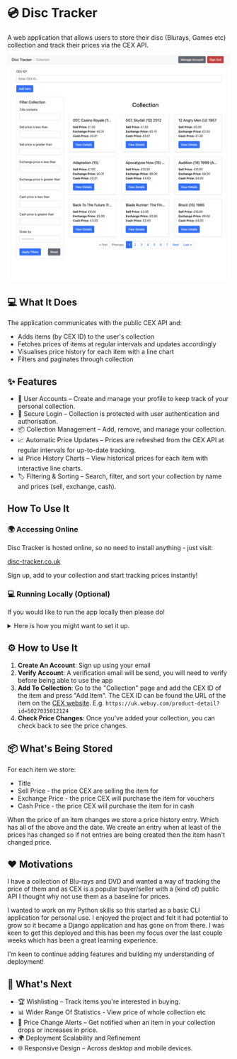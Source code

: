 # 💿 Disc Tracker

A web application that allows users to store their disc (Blurays, Games etc) collection and track their prices via the CEX API.

![The collection page for the project, with an example collection of items](imgs/collection_example.png "Item Collection Page")

## 💻 What It Does

The application communicates with the public CEX API and:

- Adds items (by CEX ID) to the user's collection
- Fetches prices of items at regular intervals and updates accordingly
- Visualises price history for each item with a line chart 
- Filters and paginates through collection  

## ✨ Features

- 👤 User Accounts – Create and manage your profile to keep track of your personal collection.
- 🔐 Secure Login – Collection is protected with user authentication and authorisation.
- 📦 Collection Management – Add, remove, and manage your collection.
- 📈 Automatic Price Updates – Prices are refreshed from the CEX API at regular intervals for up-to-date tracking.
- 📊 Price History Charts – View historical prices for each item with interactive line charts.
- 🏷️ Filtering & Sorting – Search, filter, and sort your collection by name and prices (sell, exchange, cash).

## How To Use It

### 🌍 Accessing Online

Disc Tracker is hosted online, so no need to install anything - just visit:

[disc-tracker.co.uk](https://disc-tracker.co.uk)

Sign up, add to your collection and start tracking prices instantly!

### 💻 Running Locally (Optional)

If you would like to run the app locally then please do!

<details>
    <summary> Here is how you might want to set it up.</summary>

#### Prerequisites

- Python
- Docker & Docker Compose

#### Installation

Clone this repository:
```bash
git clone https://github.com/jakecreely/DiscTracker.git
cd DiscTracker
```

#### Setup Environment:

A [docker-compose.yml](DiscTracker/docker-compose.yml) is provided which setups up the services required for local development with a:
  - Django App
  - Postgres Database
  - Celery Worker
  - Celery Beat
  - Redis

It needs environment variables to start up which should be stored in .env inside the root of the project. Here is an example `.env` file which should work fine with your own `SECRET_KEY`

```sh
SECRET_KEY= ## CREATE YOU OWN SECRET KEY ##
DEBUG=True

DATABASE_NAME=disc-tracker
DATABASE_USER=postgres
DATABASE_PASSWORD=postgres
DATABASE_HOST=db
DATABASE_PORT=5432

POSTGRES_DB=disc-tracker
POSTGRES_USER=postgres
POSTGRES_PASSWORD=postgres

REDIS_URL=redis://redis:6379/0

USE_SMTP=False
```

#### Running The App

1. Start the containers using docker compose up (by default this looks for docker-compose.yml) and run in detatched mode.
```bash
docker compose up -d --build
```

2. Once the app is running we need to execute some commands in the django app.
-  Run any database migrations
```bash
docker exec -it disc-tracker_app python manage.py migrate
```

-  Create a superuser to access admin dashboard
```bash
docker exec -it disc-tracker_app python manage.py createsuperuser
```

-  Setup the celery task to update prices at regular intervals
```bash
docker exec -it disc-tracker_app python manage.py setup_price_history_periodic_task
```

Head to [localhost:8000](localhost:8000) to start using the application!

</details>

## ⚙️ How to Use It

1. **Create An Account**: Sign up using your email
2. **Verify Account**: A verification email will be send, you will need to verify before being able to use the app
3. **Add To Collection**: Go to the "Collection" page and add the CEX ID of the item and press "Add Item". The CEX ID can be found the URL of the item on the [CEX website](https://uk.webuy.com/). 
E.g. `https://uk.webuy.com/product-detail?id=5027035012124`
4. **Check Price Changes**: Once you've added your collection, you can check back to see the price changes.

## 📦 What's Being Stored

For each item we store:
- Title
- Sell Price - the price CEX are selling the item for
- Exchange Price - the price CEX will purchase the item for vouchers
- Cash Price - the price CEX will purchase the item for in cash

When the price of an item changes we store a price history entry. Which has all of the above and the date. We create an entry when at least of the prices has changed so if not entries are being created then the item hasn't changed price.

## ❤️ Motivations
I have a collection of Blu-rays and DVD and wanted a way of tracking the price of them and as CEX is a popular buyer/seller with a (kind of) public API I thought why not use them as a baseline for prices. 

I wanted to work on my Python skills so this started as a basic CLI application for personal use. I enjoyed the project and felt it had potential to grow so it became a Django application and has gone on from there. I was keen to get this deployed and this has been my focus over the last couple weeks which has been a great learning experience.

I'm keen to continue adding features and building my understanding of deployment!

## 🚀 What's Next
- 🏆 Wishlisting – Track items you're interested in buying.
- 📊 Wider Range Of Statistics - View price of whole collection etc
- 🔔 Price Change Alerts – Get notified when an item in your collection drops or increases in price.
- 🌍 Deployment Scalability and Refinement
- 🌐 Responsive Design – Across desktop and mobile devices.